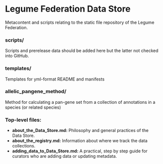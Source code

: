 # Legume Federation Data Store
Metacontent and scripts relating to the static file repository of the Legume Federation.

### scripts/
Scripts and prerelease data should be added here but the latter not checked into GitHub.

### templates/
Templates for yml-format README and manifests

### allelic_pangene_method/
Method for calculating a pan-gene set from a collection of annotations in a species (or related species)

### Top-level files:
* **about_the_Data_Store.md:** Philosophy and general practices of the Data Store.
* **about_the_registry.md:** Information about where we track the data collections.
* **adding_data_to_Data_Store.md:** A practical, step by step guide for curators who are adding data or updating metadata.

